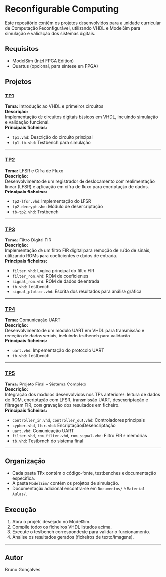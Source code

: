 # Reconfigurable Computing

Este repositório contém os projetos desenvolvidos para a unidade curricular de Computação Reconfigurável, utilizando VHDL e ModelSim para simulação e validação dos sistemas digitais.

## Requisitos

- ModelSim (Intel FPGA Edition)
- Quartus (opcional, para síntese em FPGA)

## Projetos

### [TP1](TP1/)
**Tema:** Introdução ao VHDL e primeiros circuitos  
**Descrição:**  
Implementação de circuitos digitais básicos em VHDL, incluindo simulação e validação funcional.  
**Principais ficheiros:**  
- `tp1.vhd`: Descrição do circuito principal  
- `tp1-tb.vhd`: Testbench para simulação

---

### [TP2](TP2/)
**Tema:** LFSR e Cifra de Fluxo  
**Descrição:**  
Desenvolvimento de um registrador de deslocamento com realimentação linear (LFSR) e aplicação em cifra de fluxo para encriptação de dados.  
**Principais ficheiros:**  
- `tp2-lfsr.vhd`: Implementação do LFSR  
- `tp2-decrypt.vhd`: Módulo de desencriptação  
- `tb-tp2.vhd`: Testbench

---

### [TP3](TP3/)
**Tema:** Filtro Digital FIR  
**Descrição:**  
Implementação de um filtro FIR digital para remoção de ruído de sinais, utilizando ROMs para coeficientes e dados de entrada.  
**Principais ficheiros:**  
- `filter.vhd`: Lógica principal do filtro FIR  
- `filter_rom.vhd`: ROM de coeficientes  
- `signal_rom.vhd`: ROM de dados de entrada  
- `tb.vhd`: Testbench  
- `signal_plotter.vhd`: Escrita dos resultados para análise gráfica

---

### [TP4](TP4/)
**Tema:** Comunicação UART  
**Descrição:**  
Desenvolvimento de um módulo UART em VHDL para transmissão e receção de dados seriais, incluindo testbench para validação.  
**Principais ficheiros:**  
- `uart.vhd`: Implementação do protocolo UART  
- `tb.vhd`: Testbench

---

### [TP5](TP5/)
**Tema:** Projeto Final – Sistema Completo  
**Descrição:**  
Integração dos módulos desenvolvidos nos TPs anteriores: leitura de dados de ROM, encriptação com LFSR, transmissão UART, desencriptação e filtragem FIR, com gravação dos resultados em ficheiro.  
**Principais ficheiros:**  
- `controller_in.vhd`, `controller_out.vhd`: Controladores principais  
- `cypher.vhd`, `lfsr.vhd`: Encriptação/Desencriptação  
- `uart.vhd`: Comunicação UART  
- `filter.vhd`, `rom_filter.vhd`, `rom_signal.vhd`: Filtro FIR e memórias  
- `tb.vhd`: Testbench do sistema final

---

## Organização

- Cada pasta TPx contém o código-fonte, testbenches e documentação específica.
- A pasta `ModelSim/` contém os projetos de simulação.
- Documentação adicional encontra-se em `Documentos/` e `Material Aulas/`.

## Execução

1. Abra o projeto desejado no ModelSim.
2. Compile todos os ficheiros VHDL listados acima.
3. Execute o testbench correspondente para validar o funcionamento.
4. Analise os resultados gerados (ficheiros de texto/imagens).

---

## Autor

Bruno Gonçalves
